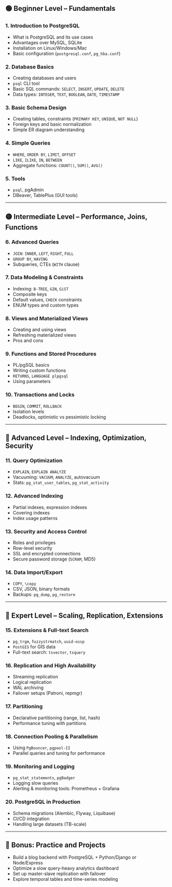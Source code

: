 ## 🟢 **Beginner Level – Fundamentals**

### 1. **Introduction to PostgreSQL**

* What is PostgreSQL and its use cases
* Advantages over MySQL, SQLite
* Installation on Linux/Windows/Mac
* Basic configuration (`postgresql.conf`, `pg_hba.conf`)

### 2. **Database Basics**

* Creating databases and users
* `psql` CLI tool
* Basic SQL commands: `SELECT`, `INSERT`, `UPDATE`, `DELETE`
* Data types: `INTEGER`, `TEXT`, `BOOLEAN`, `DATE`, `TIMESTAMP`

### 3. **Basic Schema Design**

* Creating tables, constraints (`PRIMARY KEY`, `UNIQUE`, `NOT NULL`)
* Foreign keys and basic normalization
* Simple ER diagram understanding

### 4. **Simple Queries**

* `WHERE`, `ORDER BY`, `LIMIT`, `OFFSET`
* `LIKE`, `ILIKE`, `IN`, `BETWEEN`
* Aggregate functions: `COUNT()`, `SUM()`, `AVG()`

### 5. **Tools**

* `psql`, pgAdmin
* DBeaver, TablePlus (GUI tools)

---

## 🟡 **Intermediate Level – Performance, Joins, Functions**

### 6. **Advanced Queries**

* `JOIN`: `INNER`, `LEFT`, `RIGHT`, `FULL`
* `GROUP BY`, `HAVING`
* Subqueries, CTEs (`WITH` clause)

### 7. **Data Modeling & Constraints**

* Indexing: `B-TREE`, `GIN`, `GiST`
* Composite keys
* Default values, `CHECK` constraints
* ENUM types and custom types

### 8. **Views and Materialized Views**

* Creating and using views
* Refreshing materialized views
* Pros and cons

### 9. **Functions and Stored Procedures**

* PL/pgSQL basics
* Writing custom functions
* `RETURNS`, `LANGUAGE plpgsql`
* Using parameters

### 10. **Transactions and Locks**

* `BEGIN`, `COMMIT`, `ROLLBACK`
* Isolation levels
* Deadlocks, optimistic vs pessimistic locking

---

## 🔵 **Advanced Level – Indexing, Optimization, Security**

### 11. **Query Optimization**

* `EXPLAIN`, `EXPLAIN ANALYZE`
* Vacuuming: `VACUUM`, `ANALYZE`, autovacuum
* Stats: `pg_stat_user_tables`, `pg_stat_activity`

### 12. **Advanced Indexing**

* Partial indexes, expression indexes
* Covering indexes
* Index usage patterns

### 13. **Security and Access Control**

* Roles and privileges
* Row-level security
* SSL and encrypted connections
* Secure password storage (`SCRAM`, MD5)

### 14. **Data Import/Export**

* `COPY`, `\copy`
* CSV, JSON, binary formats
* Backups: `pg_dump`, `pg_restore`

---

## 🔴 **Expert Level – Scaling, Replication, Extensions**

### 15. **Extensions & Full-text Search**

* `pg_trgm`, `fuzzystrmatch`, `uuid-ossp`
* `PostGIS` for GIS data
* Full-text search: `tsvector`, `tsquery`

### 16. **Replication and High Availability**

* Streaming replication
* Logical replication
* WAL archiving
* Failover setups (Patroni, repmgr)

### 17. **Partitioning**

* Declarative partitioning (range, list, hash)
* Performance tuning with partitions

### 18. **Connection Pooling & Parallelism**

* Using `PgBouncer`, `pgpool-II`
* Parallel queries and tuning for performance

### 19. **Monitoring and Logging**

* `pg_stat_statements`, `pgBadger`
* Logging slow queries
* Alerting & monitoring tools: Prometheus + Grafana

### 20. **PostgreSQL in Production**

* Schema migrations (Alembic, Flyway, Liquibase)
* CI/CD integration
* Handling large datasets (TB-scale)

---

## 🧪 Bonus: Practice and Projects

* Build a blog backend with PostgreSQL + Python/Django or Node/Express
* Optimize a slow query-heavy analytics dashboard
* Set up master-slave replication with failover
* Explore temporal tables and time-series modeling
